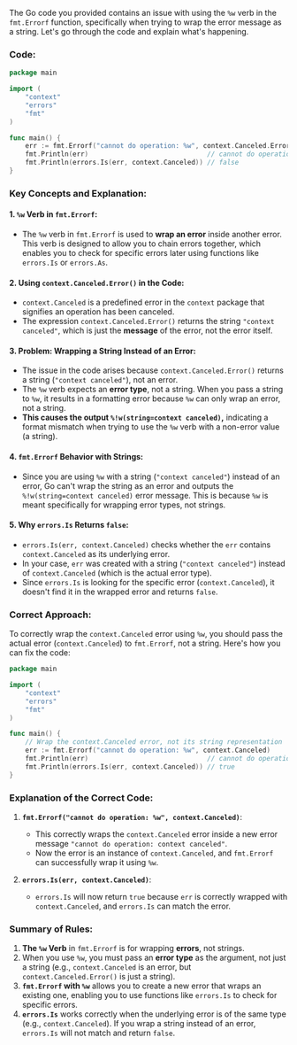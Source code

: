 The Go code you provided contains an issue with using the `%w` verb in the `fmt.Errorf` function, specifically when trying to wrap the error message as a string. Let's go through the code and explain what's happening.

### Code:

```go
package main

import (
	"context"
	"errors"
	"fmt"
)

func main() {
	err := fmt.Errorf("cannot do operation: %w", context.Canceled.Error())
	fmt.Println(err)                              // cannot do operation: %!w(string=context canceled)
	fmt.Println(errors.Is(err, context.Canceled)) // false
}
```

### Key Concepts and Explanation:

#### 1. **`%w` Verb in `fmt.Errorf`:**
- The `%w` verb in `fmt.Errorf` is used to **wrap an error** inside another error. This verb is designed to allow you to chain errors together, which enables you to check for specific errors later using functions like `errors.Is` or `errors.As`.

#### 2. **Using `context.Canceled.Error()` in the Code:**
- `context.Canceled` is a predefined error in the `context` package that signifies an operation has been canceled. 
- The expression `context.Canceled.Error()` returns the string `"context canceled"`, which is just the **message** of the error, not the error itself.

#### 3. **Problem: Wrapping a String Instead of an Error:**
- The issue in the code arises because `context.Canceled.Error()` returns a string (`"context canceled"`), not an error. 
- The `%w` verb expects an **error type**, not a string. When you pass a string to `%w`, it results in a formatting error because `%w` can only wrap an error, not a string.
- **This causes the output `%!w(string=context canceled)`,** indicating a format mismatch when trying to use the `%w` verb with a non-error value (a string).

#### 4. **`fmt.Errorf` Behavior with Strings:**
- Since you are using `%w` with a string (`"context canceled"`) instead of an error, Go can't wrap the string as an error and outputs the `%!w(string=context canceled)` error message. This is because `%w` is meant specifically for wrapping error types, not strings.

#### 5. **Why `errors.Is` Returns `false`:**
- `errors.Is(err, context.Canceled)` checks whether the `err` contains `context.Canceled` as its underlying error. 
- In your case, `err` was created with a string (`"context canceled"`) instead of `context.Canceled` (which is the actual error type). 
- Since `errors.Is` is looking for the specific error (`context.Canceled`), it doesn't find it in the wrapped error and returns `false`.

### Correct Approach:

To correctly wrap the `context.Canceled` error using `%w`, you should pass the actual error (`context.Canceled`) to `fmt.Errorf`, not a string. Here's how you can fix the code:

```go
package main

import (
	"context"
	"errors"
	"fmt"
)

func main() {
	// Wrap the context.Canceled error, not its string representation
	err := fmt.Errorf("cannot do operation: %w", context.Canceled)
	fmt.Println(err)                              // cannot do operation: context canceled
	fmt.Println(errors.Is(err, context.Canceled)) // true
}
```

### Explanation of the Correct Code:

1. **`fmt.Errorf("cannot do operation: %w", context.Canceled)`**:
   - This correctly wraps the `context.Canceled` error inside a new error message `"cannot do operation: context canceled"`.
   - Now the error is an instance of `context.Canceled`, and `fmt.Errorf` can successfully wrap it using `%w`.

2. **`errors.Is(err, context.Canceled)`**:
   - `errors.Is` will now return `true` because `err` is correctly wrapped with `context.Canceled`, and `errors.Is` can match the error.

### Summary of Rules:

1. **The `%w` Verb** in `fmt.Errorf` is for wrapping **errors**, not strings.
2. When you use `%w`, you must pass an **error type** as the argument, not just a string (e.g., `context.Canceled` is an error, but `context.Canceled.Error()` is just a string).
3. **`fmt.Errorf` with `%w`** allows you to create a new error that wraps an existing one, enabling you to use functions like `errors.Is` to check for specific errors.
4. **`errors.Is`** works correctly when the underlying error is of the same type (e.g., `context.Canceled`). If you wrap a string instead of an error, `errors.Is` will not match and return `false`.

